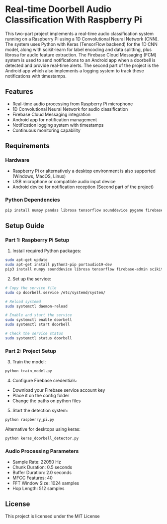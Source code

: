 # Real-time Doorbell Audio Classification With Raspberry Pi

This two-part project implements a real-time audio classification system running on a Raspberry Pi using a 1D Convolutional Neural Network (CNN). The system uses Python with Keras (TensorFlow backend) for the 1D CNN model, along with scikit-learn for label encoding and data splitting, plus librosa for audio feature extraction. The Firebase Cloud Messaging (FCM) system is used to send notifications to an Android app when a doorbell is detected and provide real-time alerts. The second part of the project is the Android app which also implements a logging system to track these notifications with timestamps.


## Features

- Real-time audio processing from Raspberry Pi microphone
- 1D Convolutional Neural Network for audio classification
- Firebase Cloud Messaging integration
- Android app for notification management
- Notification logging system with timestamps
- Continuous monitoring capability

## Requirements

### Hardware
- Raspberry Pi or alternatively a desktop environment is also supported (Windows, MacOS, Linux)
- USB microphone or compatible audio input device
- Android device for notification reception (Second part of the project)


### Python Dependencies
```bash
pip install numpy pandas librosa tensorflow sounddevice pygame firebase-admin
```

## Setup Guide

### Part 1: Raspberry Pi Setup

1. Install required Python packages:
```bash
sudo apt-get update
sudo apt-get install python3-pip portaudio19-dev
pip3 install numpy sounddevice librosa tensorflow firebase-admin scikit-learn
```

2. Set up the service:
```bash
# Copy the service file
sudo cp doorbell.service /etc/systemd/system/

# Reload systemd
sudo systemctl daemon-reload

# Enable and start the service
sudo systemctl enable doorbell
sudo systemctl start doorbell

# Check the service status
sudo systemctl status doorbell

```

### Part 2: Project Setup

3. Train the model:
```bash
python train_model.py
```

4. Configure Firebase credentials:
- Download your Firebase service account key
- Place it on the config folder
- Change the paths on python files

5. Start the detection system:
```bash
python raspberry_pi.py
```

Alternative for desktops using keras:
```bash
python keras_doorbell_detector.py
```


### Audio Processing Parameters
- Sample Rate: 22050 Hz
- Chunk Duration: 0.5 seconds
- Buffer Duration: 2.0 seconds
- MFCC Features: 40
- FFT Window Size: 1024 samples
- Hop Length: 512 samples


## License

This project is licensed under the MIT License
